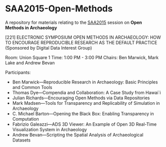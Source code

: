 # SAA2015-Open-Methods
A repository for materials relating to the [SAA2015](http://saa.org/AbouttheSociety/AnnualMeeting/tabid/138/Default.aspx) session on **Open Methods in Archaeology**

[221] ELECTRONIC SYMPOSIUM
OPEN METHODS IN ARCHAEOLOGY: HOW TO ENCOURAGE REPRODUCIBLE RESEARCH AS THE DEFAULT PRACTICE
(Sponsored by Digital Data Interest Group)

Room: Union Square 1
Time: 1:00 PM - 3:00 PM
Chairs: Ben Marwick, Mark Lake and Andrew Bevan

Participants:

* Ben Marwick—Reproducible Research in Archaeology: Basic Principles and Common Tools
* Thomas Dye—Compendia and Collaboration: A Case Study from Hawai`i
* Julian Richards—Encouraging Open Methods via Data Repositories
* Mark Madsen—Tools for Transparency and Replicability of Simulation in Archaeology
* C. Michael Barton—Opening the Black Box: Enabling Transparency in Computation
* Fabrizio Galeazzi—ADS 3D Viewer: An Example of Open 3D Real-Time Visualization System in Archaeology
* Andrew Bevan—Scripting the Spatial Analysis of Archaeological Datasets
